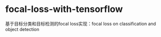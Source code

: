 # focal-loss-with-tensorflow
基于目标分类和目标检测的focal loss实现：focal loss on classification and object detection
